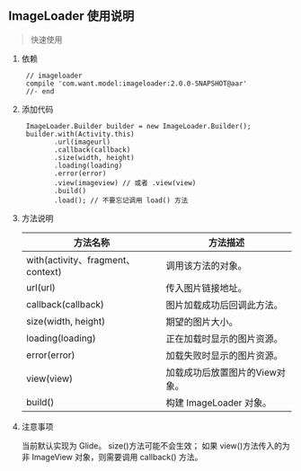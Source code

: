 ## ImageLoader 使用说明

> 快速使用

1. 依赖

        // imageloader
        compile 'com.want.model:imageloader:2.0.0-SNAPSHOT@aar'
        //- end
    
2. 添加代码

        ImageLoader.Builder builder = new ImageLoader.Builder();
        builder.with(Activity.this)
               .url(imageurl)
               .callback(callback)
               .size(width, height)
               .loading(loading)
               .error(error)
               .view(imageview) // 或者 .view(view)
               .build()
               .load(); // 不要忘记调用 load() 方法
               
3. 方法说明

    |   方法名称    |   方法描述    |
    |   ------     |   -------    |
    | with(activity、fragment、context) | 调用该方法的对象。 |
    | url(url) |  传入图片链接地址。 |
    | callback(callback) | 图片加载成功后回调此方法。 |
    | size(width, height) |  期望的图片大小。 |
    | loading(loading) |  正在加载时显示的图片资源。 |
    | error(error) |  加载失败时显示的图片资源。 |
    | view(view) |  加载成功后放置图片的View对象。 |
    | build() |  构建 ImageLoader 对象。 |
        
4. 注意事项

    当前默认实现为 Glide。
    size()方法可能不会生效；
    如果 view()方法传入的为非 ImageView 对象，则需要调用 callback() 方法。
